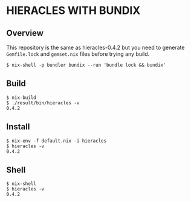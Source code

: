 # HIERACLES WITH BUNDIX

## Overview

This repository is the same as hieracles-0.4.2 but you need to generate `Gemfile.lock` and `gemset.nix` 
files before trying any build.

```
$ nix-shell -p bundler bundix --run 'bundle lock && bundix'
```

## Build

```
$ nix-build
$ ./result/bin/hieracles -v
0.4.2
```

## Install

```
$ nix-env -f default.nix -i hieracles
$ hieracles -v
0.4.2
```

## Shell

```
$ nix-shell
$ hieracles -v
0.4.2
```


